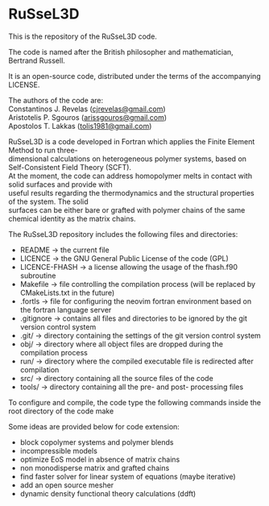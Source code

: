 # RuSseL3D
This is the repository of the RuSseL3D code.

The code is named after the British philosopher and mathematician, Bertrand Russell.

It is an open-source code, distributed under the terms of the accompanying LICENSE.

The authors of the code are:\
Constantinos J. Revelas (cjrevelas@gmail.com)\
Aristotelis P. Sgouros (arissgouros@gmail.com)\
Apostolos T. Lakkas (tolis1981@gmail.com)

RuSseL3D is a code developed in Fortran which applies the Finite Element Method to run three-\
dimensional calculations on heterogeneous polymer systems, based on Self-Consistent Field Theory (SCFT).\
At the moment, the code can address homopolymer melts in contact with solid surfaces and provide with\
useful results regarding the thermodynamics and the structural properties of the system. The solid\
surfaces can be either bare or grafted with polymer chains of the same chemical identity as the matrix chains.

The RuSseL3D repository includes the following files and directories:
 - README        -> the current file
 - LICENCE       -> the GNU General Public License of the code (GPL)
 - LICENCE-FHASH -> a license allowing the usage of the fhash.f90 subroutine
 - Makefile      -> file controlling the compilation process (will be replaced by CMakeLists.txt in the future)
 - .fortls       -> file for configuring the neovim fortran environment based on the fortran language server
 - .gitignore    -> contains all files and directories to be ignored by the git version control system
 - .git/         -> directory containing the settings of the git version control system
 - obj/          -> directory where all object files are dropped during the compilation process
 - run/          -> directory where the compiled executable file is redirected after compilation
 - src/          -> directory containing all the source files of the code
 - tools/        -> directory containing all the pre- and post- processing files

To configure and compile, the code type the following commands inside the root directory of the code
    make

Some ideas are provided below for code extension:
 - block copolymer systems and polymer blends
 - incompressible models
 - optimize EoS model in absence of matrix chains
 - non monodisperse matrix and grafted chains
 - find faster solver for linear system of equations (maybe iterative)
 - add an open source mesher
 - dynamic density functional theory calculations (ddft)

